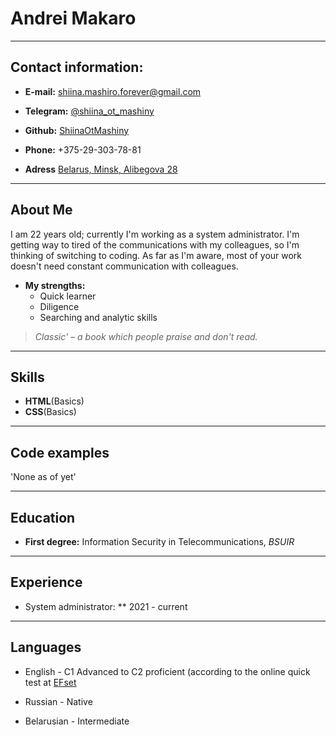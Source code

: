 # Andrei Makaro
***
## Contact information:

* **E-mail:** [shiina.mashiro.forever@gmail.com](mailto:shiina.mashiro.forever@gmail.com)

* **Telegram:** [@shiina_ot_mashiny](https://t.me/shiina_ot_mashiny)

* **Github:** [ShiinaOtMashiny](https://github.com/ShiinaOtMashiny)

* **Phone:** +375-29-303-78-81

* **Adress** [Belarus, Minsk, Alibegova 28](https://www.google.by/maps/place/%D1%83%D0%BB%D0%B8%D1%86%D0%B0+%D0%90%D0%BB%D0%B8%D0%B1%D0%B5%D0%B3%D0%BE%D0%B2%D0%B0+28,+%D0%9C%D0%B8%D0%BD%D1%81%D0%BA/@53.8721771,27.4752842,17z/data=!3m1!4b1!4m5!3m4!1s0x46dbda9c23a81c45:0xca169c0a11f3c154!8m2!3d53.8721771!4d27.4774728?hl=ru&authuser=0)
***
## About Me

I am 22 years old; currently I'm working as a system administrator. I'm getting way to tired of the communications with my colleagues, so I'm thinking of switching to coding. As far as I'm aware, most of your work doesn't need constant communication with colleagues.

* **My strengths:**
    * Quick learner
    * Diligence
    * Searching and analytic skills
> *Classic' – a book which people praise and don't read.*

***

## Skills

* **HTML**(Basics)
* **CSS**(Basics)

***

## Code examples

'None as of yet'

***

## Education

* **First degree:** Information Security in Telecommunications, *BSUIR*

***

## Experience

* System administrator:
    ** 2021 - current

***
## Languages

* English - C1 Advanced to C2 proficient (according to the online quick test at [EFset](https://www.efset.org/)

* Russian - Native

* Belarusian - Intermediate